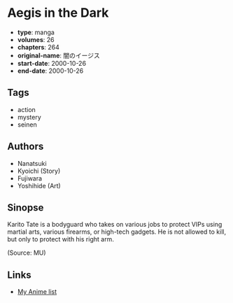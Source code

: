 # Aegis in the Dark

-   **type**: manga
-   **volumes**: 26
-   **chapters**: 264
-   **original-name**: 闇のイージス
-   **start-date**: 2000-10-26
-   **end-date**: 2000-10-26

## Tags

-   action
-   mystery
-   seinen

## Authors

-   Nanatsuki
-   Kyoichi (Story)
-   Fujiwara
-   Yoshihide (Art)

## Sinopse

Karito Tate is a bodyguard who takes on various jobs to protect VIPs using martial arts, various firearms, or high-tech gadgets. He is not allowed to kill, but only to protect with his right arm.

(Source: MU)

## Links

-   [My Anime list](https://myanimelist.net/manga/16290/Aegis_in_the_Dark)
